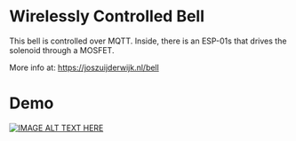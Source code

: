 # Wirelessly Controlled Bell
This bell is controlled over MQTT. Inside, there is an ESP-01s that drives the solenoid through a MOSFET.

More info at: https://joszuijderwijk.nl/bell

# Demo
[![IMAGE ALT TEXT HERE](https://img.youtube.com/vi/tXk-c-Hw8Pc/0.jpg)](https://www.youtube.com/watch?v=tXk-c-Hw8Pc)
